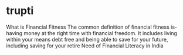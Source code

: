 # trupti
What is Financial Fitness  The common definition of financial fitness is- having money at the right time with financial freedom. It includes living within your means debt free and being able to save for your future, including saving for your retire
Need of Financial Literacy in India
